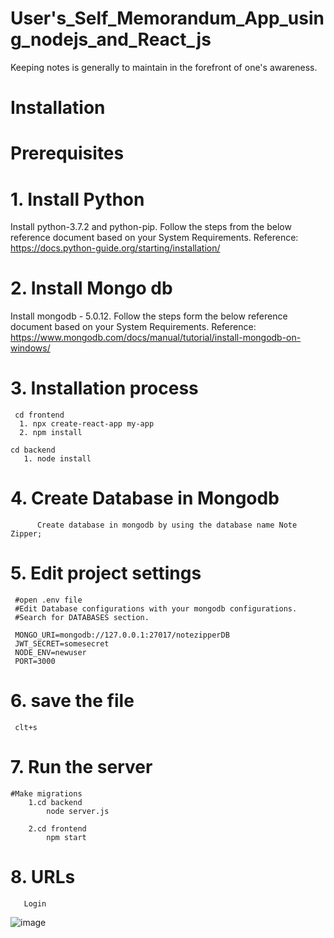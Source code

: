 # User's_Self_Memorandum_App_using_nodejs_and_React_js

Keeping notes is generally to maintain in the forefront of one's awareness.

# Installation

# Prerequisites

# 1. Install Python
Install python-3.7.2 and python-pip. Follow the steps from the below reference document based on your System Requirements. Reference: https://docs.python-guide.org/starting/installation/

# 2. Install Mongo db
Install mongodb - 5.0.12. Follow the steps form the below reference document based on your System Requirements. Reference: https://www.mongodb.com/docs/manual/tutorial/install-mongodb-on-windows/

# 3. Installation process

     cd frontend
      1. npx create-react-app my-app
      2. npm install

    cd backend
       1. node install

# 4. Create Database in Mongodb
          Create database in mongodb by using the database name Note Zipper;

# 5. Edit project settings

     #open .env file
     #Edit Database configurations with your mongodb configurations.
     #Search for DATABASES section.

     MONGO_URI=mongodb://127.0.0.1:27017/notezipperDB
     JWT_SECRET=somesecret
     NODE_ENV=newuser
     PORT=3000

# 6. save the file
     clt+s
     
# 7. Run the server
    #Make migrations
        1.cd backend 
            node server.js

        2.cd frontend
            npm start

# 8. URLs
       Login 
![image](https://user-images.githubusercontent.com/82249340/213255691-c6fdab27-933a-4f2f-a879-37ac8cd12681.png)

